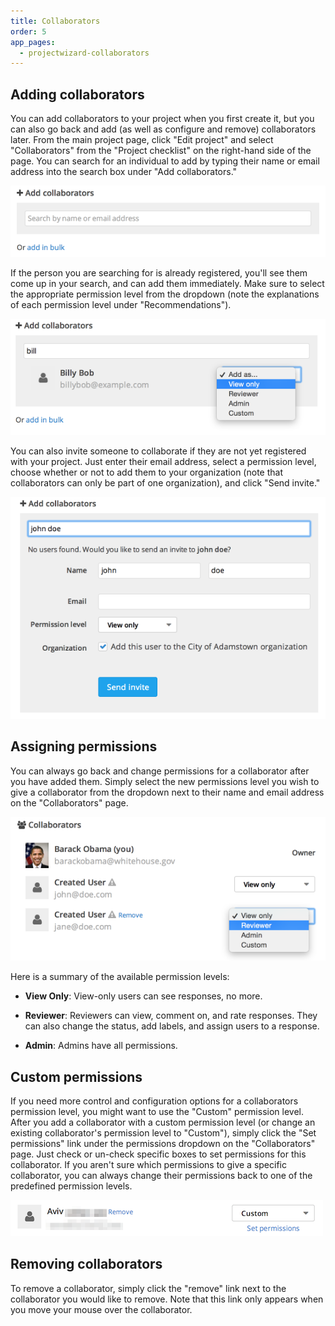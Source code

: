 ```yaml
---
title: Collaborators
order: 5
app_pages:
  - projectwizard-collaborators
---
```


## Adding collaborators

You can add collaborators to your project when you first create it, but you can also go back and add (as well as configure and remove) collaborators later. From the main project page, click "Edit project" and select "Collaborators" from the "Project checklist" on the right-hand side of the page. You can search for an individual to add by typing their name or email address into the search box under "Add collaborators."

![add collaborators](../images/add_collaborators.png)

If the person you are searching for is already registered, you'll see them come up in your search, and can add them immediately. Make sure to select the appropriate permission level from the dropdown (note the explanations of each permission level under "Recommendations").

![add collaborators 2](../images/add_collaborators2.png)

You can also invite someone to collaborate if they are not yet registered with your project. Just enter their email address, select a permission level, choose whether or not to add them to your organization (note that collaborators can only be part of one organization), and click "Send invite."

![add collaborator not registered](../images/add_collaborators3.png)

## Assigning permissions

You can always go back and change permissions for a collaborator after you have added them. Simply select the new permissions level you wish to give a collaborator from the dropdown next to their name and email address on the "Collaborators" page.

![assign permission](../images/assign_collaborator_permission.png)

Here is a summary of the available permission levels:

- **View Only**: View-only users can see responses, no more.

- **Reviewer**: Reviewers can view, comment on, and rate responses. They can also change the status, add labels, and assign users to a response.

- **Admin**: Admins have all permissions.

## Custom permissions

If you need more control and configuration options for a collaborators permission level, you might want to use the "Custom" permission level. After you add a collaborator with a custom permission level (or change an existing collaborator's permission level to "Custom"), simply click the "Set permissions" link under the permissions dropdown on the "Collaborators" page. Just check or un-check specific boxes to set permissions for this collaborator. If you aren't sure which permissions to give a specific collaborator, you can always change their permissions back to one of the predefined permission levels.

![collaborator](../images/collaborator.png)

## Removing collaborators

To remove a collaborator, simply click the "remove" link next to the collaborator you would like to remove. Note that this link only appears when you move your mouse over the collaborator.
